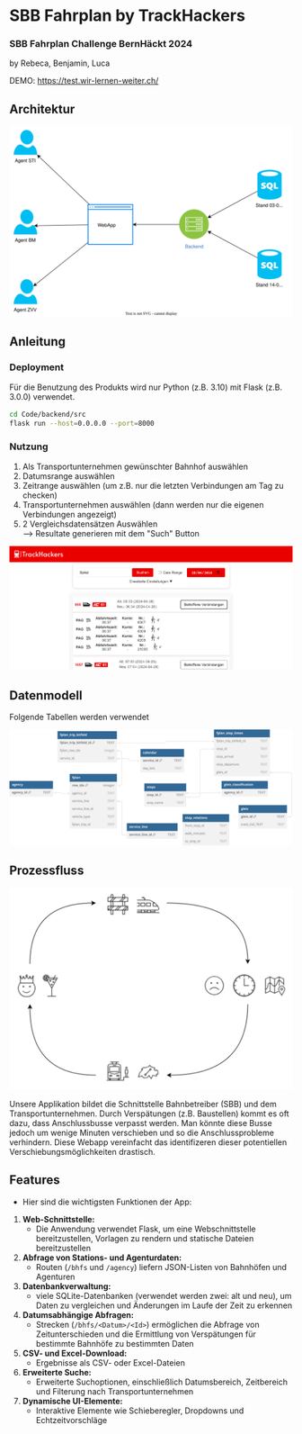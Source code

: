 ﻿# SBB Fahrplan by TrackHackers
### SBB Fahrplan Challenge BernHäckt 2024   
by Rebeca, Benjamin, Luca

DEMO: https://test.wir-lernen-weiter.ch/

## Architektur

![image](Misc/img/sbb-fahrbahn-architektur.svg)

## Anleitung
### Deployment
Für die Benutzung des Produkts wird nur Python (z.B. 3.10) mit Flask (z.B. 3.0.0) verwendet.
```bash
cd Code/backend/src
flask run --host=0.0.0.0 --port=8000
```
 ### Nutzung
 1. Als Transportunternehmen gewünschter Bahnhof auswählen
 2. Datumsrange auswählen
 3. Zeitrange auswählen (um z.B. nur die letzten Verbindungen am Tag zu checken)
 4. Transportunternehmen auswählen (dann werden nur die eigenen Verbindungen angezeigt)
 5. 2 Vergleichsdatensätzen Auswählen   
    --> Resultate generieren mit dem "Such" Button

![image](Misc/img/screenshot.png)

## Datenmodell 
Folgende Tabellen werden verwendet

![image](Misc/img/TrackHackers_db-modell.svg)

## Prozessfluss

![image](Misc/img/prozessfluss.svg)

Unsere Applikation bildet die Schnittstelle Bahnbetreiber (SBB) und dem Transportunternehmen. Durch Verspätungen (z.B. Baustellen) kommt es oft dazu, dass Anschlussbusse verpasst werden. Man könnte diese Busse jedoch um wenige Minuten verschieben und so die Anschlussprobleme verhindern. Diese Webapp vereinfacht das identifizeren dieser potentiellen Verschiebungsmöglichkeiten drastisch.

## Features
- Hier sind die wichtigsten Funktionen der App:

1. **Web-Schnittstelle:**
   - Die Anwendung verwendet Flask, um eine Webschnittstelle bereitzustellen, Vorlagen zu rendern und statische Dateien bereitzustellen
2. **Abfrage von Stations- und Agenturdaten:**
   - Routen (`/bhfs` und `/agency`) liefern JSON-Listen von Bahnhöfen und Agenturen
3. **Datenbankverwaltung:**
   - viele SQLite-Datenbanken (verwendet werden zwei: alt und neu), um Daten zu vergleichen und Änderungen im Laufe der Zeit zu erkennen
4. **Datumsabhängige Abfragen:**
   - Strecken (`/bhfs/<Datum>/<Id>`) ermöglichen die Abfrage von Zeitunterschieden und die Ermittlung von Verspätungen für bestimmte Bahnhöfe zu bestimmten Daten
5. **CSV- und Excel-Download:**
   - Ergebnisse als CSV- oder Excel-Dateien
6. **Erweiterte Suche:**
   - Erweiterte Suchoptionen, einschließlich Datumsbereich, Zeitbereich und Filterung nach Transportunternehmen
7. **Dynamische UI-Elemente:**
   - Interaktive Elemente wie Schieberegler, Dropdowns und Echtzeitvorschläge

